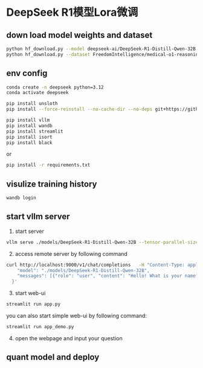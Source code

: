 # DeepSeek R1模型Lora微调

## down load model weights and dataset
```bash
python hf_download.py --model deepseek-ai/DeepSeek-R1-Distill-Qwen-32B --save_dir ./models
python hf_download.py --dataset FreedomIntelligence/medical-o1-reasoning-SFT --save_dir ./data
```

## env config
```bash
conda create -n deepseek python=3.12
conda activate deepseek

pip install unsloth
pip install --force-reinstall --no-cache-dir --no-deps git+https://github.com/unslothai/unsloth.git

pip install vllm
pip install wandb
pip install streamlit
pip install isort
pip install black
```
or
```bash
pip install -r requirements.txt
```

## visulize training history
```bash
wandb login
```

## start vllm server
1. start server
```bash
vllm serve ./models/DeepSeek-R1-Distill-Qwen-32B --tensor-parallel-size 1 --max-model-len 32768 --enforce-eager
```

2. access remote server by following command
```bash
curl http://localhost:9000/v1/chat/completions   -H "Content-Type: application/json"   -d '{
    "model": "./models/DeepSeek-R1-Distill-Qwen-32B",
    "messages": [{"role": "user", "content": "Hello! What is your name?"}]
  }'
```

3. start web-ui
```bash
streamlit run app.py
```
you can also start simple web-ui by following command:
```bash
streamlit run app_demo.py
```

4. open the webpage and input your question

## quant model and deploy
